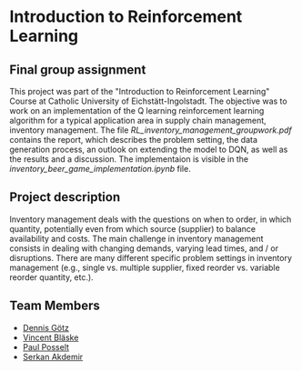 # Introduction to Reinforcement Learning
## Final group assignment


This project was part of the "Introduction to Reinforcement Learning" Course at Catholic University of Eichstätt-Ingolstadt. 
The objective was to work on an implementation of the Q learning reinforcement learning algorithm for a typical application 
area in supply chain management, inventory management. The file *RL_inventory_management_groupwork.pdf* contains the report, 
which describes the problem setting, the data generation process, an outlook on extending the model to DQN, as well as the 
results and a discussion. The implementaion is visible in the *inventory_beer_game_implementation.ipynb* file.

## Project description
Inventory management deals with the questions on when to order, in which quantity, potentially even from which source (supplier) 
to balance availability and costs. The main challenge in inventory management consists in dealing with changing demands, varying 
lead times, and / or disruptions. There are many different specific problem settings in inventory management 
(e.g., single vs. multiple supplier, fixed reorder vs. variable reorder quantity, etc.).

## Team Members
- [Dennis Götz](https://github.com/dennismgoetz)
- [Vincent Bläske](https://github.com/vini1166)
- [Paul Posselt](https://github.com/PaOsPo)
- [Serkan Akdemir](https://github.com/SERAKD)
